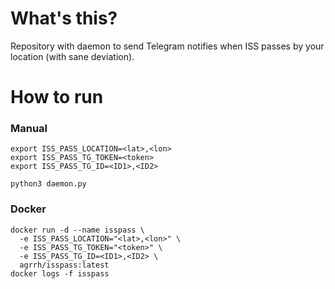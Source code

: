 # What's this?

Repository with daemon to send Telegram notifies when ISS passes by your location (with sane deviation).

# How to run

### Manual

```
export ISS_PASS_LOCATION=<lat>,<lon>
export ISS_PASS_TG_TOKEN=<token>
export ISS_PASS_TG_ID=<ID1>,<ID2>

python3 daemon.py
```

### Docker

```
docker run -d --name isspass \
  -e ISS_PASS_LOCATION="<lat>,<lon>" \
  -e ISS_PASS_TG_TOKEN="<token>" \
  -e ISS_PASS_TG_ID=<ID1>,<ID2> \
  agrrh/isspass:latest
docker logs -f isspass
```
